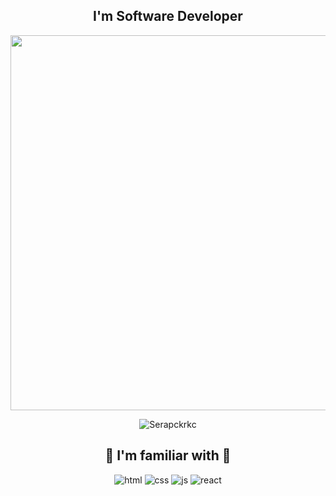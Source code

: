 <h2 align="center">I'm <b>Software Developer</b></i></h2>
<p align="center">
   <img src="https://media.giphy.com/media/L1R1tvI9svkIWwpVYr/giphy.gif" width="600" />
</p>

<p align="center">
<img src="https://github-readme-stats.vercel.app/api/top-langs?username=Serapckrkc&show_icons=true&theme=dark&title_color=ffffff&text_color=ffffff&locale=en&layout=compact" alt="Serapckrkc" />
</p>

<h2 align="center">🧰 I'm familiar with 🧰</h2>
<p align="center">
<img src="https://img.shields.io/badge/-HTML5-%23E44D27?style=flat-square&logo=html5&logoColor=ffffff" alt="html" />
<img src="https://img.shields.io/badge/-CSS3-%231572B6?style=flat-square&logo=css3" alt="css" />
<img src="https://img.shields.io/badge/-JavaScript-%23F7DF1C?style=flat-square&logo=javascript&logoColor=000000&labelColor=%23F7DF1C&color=%23FFCE5A" alt="js" />
<img src="https://img.shields.io/badge/-React-61DAFB?style=flat-square&logo=react&logoColor=ffffff" alt="react" />
</p>
